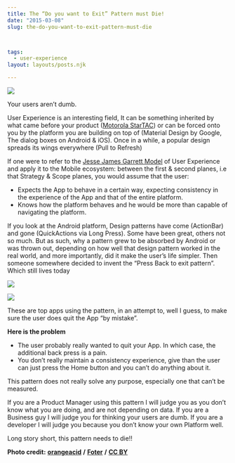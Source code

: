 ```yaml
---
title: The “Do you want to Exit” Pattern must Die!
date: "2015-03-08"
slug: the-do-you-want-to-exit-pattern-must-die



tags: 
  - user-experience 
layout: layouts/posts.njk

---
```

![](/assets/233226972_ac8a2f0f6e_z.jpg)

Your users aren’t dumb.

User Experience is an interesting field, It can be something inherited by what came before your product ([Motorola StarTAC](http://www.slate.com/blogs/the_eye/2013/11/22/_99_invisible_future_screens_are_mostly_blue.html)) or can be forced onto you by the platform you are building on top of (Material Design by Google, The dialog boxes on Android & iOS). Once in a while, a popular design spreads its wings everywhere (Pull to Refresh)

If one were to refer to the [Jesse James Garrett Model](http://www.jjg.net/elements/pdf/elements_ch02.pdf) of User Experience and apply it to the Mobile ecosystem: between the first & second planes, i.e that Strategy & Scope planes, you would assume that the user:

- Expects the App to behave in a certain way, expecting consistency in the experience of the App and that of the entire platform.
- Knows how the platform behaves and he would be more than capable of navigating the platform.

If you look at the Android platform, Design patterns have come (ActionBar) and gone (QuickActions via Long Press). Some have been great, others not so much. But as such, why a pattern grew to be absorbed by Android or was thrown out, depending on how well that design pattern worked in the real world, and more importantly, did it make the user’s life simpler. Then someone somewhere decided to invent the “Press Back to exit pattern”. Which still lives today

![](/assets/1-bA139Cvizn7ULwQyfG0_NA.png)

![](/assets/1-VBVPz04nuGpG4omrHlo9bw.png)

These are top apps using the pattern, in an attempt to, well I guess, to make sure the user does quit the App “by mistake”.

**Here is the problem**

- The user probably really wanted to quit your App. In which case, the additional back press is a pain.
- You don’t really maintain a consistency experience, give than the user can just press the Home button and you can’t do anything about it.

This pattern does not really solve any purpose, especially one that can’t be measured.

If you are a Product Manager using this pattern I will judge you as you don’t know what you are doing, and are not depending on data. If you are a Business guy I will judge you for thinking your users are dumb. If you are a developer I will judge you because you don’t know your own Platform well.

Long story short, this pattern needs to die!!

**Photo credit:** [**orangeacid**](https://www.flickr.com/photos/orangeacid/233226972/) **/** [**Foter**](http://foter.com/) **/** [**CC BY**](http://creativecommons.org/licenses/by/2.0/)

